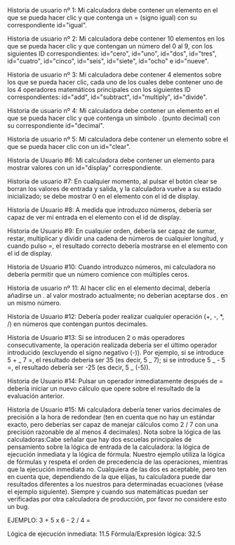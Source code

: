 Historia de usuario nº 1: Mi calculadora debe contener un elemento en el que se pueda hacer clic y que contenga un = (signo igual) con su correspondiente id="igual".

Historia de usuario nº 2: Mi calculadora debe contener 10 elementos en los que se pueda hacer clic y que contengan un número del 0 al 9, con los siguientes ID correspondientes: id="cero", id="uno", id="dos", id="tres", id="cuatro", id="cinco", id="seis", id="siete", id="ocho" e id="nueve".

Historia de usuario nº 3: Mi calculadora debe contener 4 elementos sobre los que se pueda hacer clic, cada uno de los cuales debe contener uno de los 4 operadores matemáticos principales con los siguientes ID correspondientes: id="add", id="subtract", id="multiply", id="divide".

Historia de usuario nº 4: Mi calculadora debe contener un elemento en el que se pueda hacer clic y que contenga un símbolo . (punto decimal) con su correspondiente id="decimal".

Historia de usuario nº 5: Mi calculadora debe contener un elemento sobre el que se pueda hacer clic con un id="clear".

Historia de Usuario #6: Mi calculadora debe contener un elemento para mostrar valores con un id="display" correspondiente.

Historia de usuario #7: En cualquier momento, al pulsar el botón clear se borran los valores de entrada y salida, y la calculadora vuelve a su estado inicializado; se debe mostrar 0 en el elemento con el id de display.

Historia de Usuario #8: A medida que introduzco números, debería ser capaz de ver mi entrada en el elemento con el id de display.

Historia de Usuario #9: En cualquier orden, debería ser capaz de sumar, restar, multiplicar y dividir una cadena de números de cualquier longitud, y cuando pulso =, el resultado correcto debería mostrarse en el elemento con el id de display.

Historia de Usuario #10: Cuando introduzco números, mi calculadora no debería permitir que un número comience con múltiples ceros.

Historia de usuario nº 11: Al hacer clic en el elemento decimal, debería añadirse un . al valor mostrado actualmente; no deberían aceptarse dos . en un mismo número.

Historia de Usuario #12: Debería poder realizar cualquier operación (+, -, \*, /) en números que contengan puntos decimales.

Historia de Usuario #13: Si se introducen 2 o más operadores consecutivamente, la operación realizada debería ser el último operador introducido (excluyendo el signo negativo (-)). Por ejemplo, si se introduce 5 + _ 7 =, el resultado debería ser 35 (es decir, 5 _ 7); si se introduce 5 _ - 5 =, el resultado debería ser -25 (es decir, 5 _ (-5)).

Historia de Usuario #14: Pulsar un operador inmediatamente después de = debería iniciar un nuevo cálculo que opere sobre el resultado de la evaluación anterior.

Historia de Usuario #15: Mi calculadora debería tener varios decimales de precisión a la hora de redondear (ten en cuenta que no hay un estándar exacto, pero deberías ser capaz de manejar cálculos como 2 / 7 con una precisión razonable de al menos 4 decimales). Nota sobre la lógica de las calculadoras:Cabe señalar que hay dos escuelas principales de pensamiento sobre la lógica de entrada de la calculadora: la lógica de ejecución inmediata y la lógica de fórmula. Nuestro ejemplo utiliza la lógica de fórmulas y respeta el orden de precedencia de las operaciones, mientras que la ejecución inmediata no. Cualquiera de las dos es aceptable, pero ten en cuenta que, dependiendo de la que elijas, tu calculadora puede dar resultados diferentes a los nuestros para determinadas ecuaciones (véase el ejemplo siguiente). Siempre y cuando sus matemáticas puedan ser verificadas por otra calculadora de producción, por favor no considere esto un bug.

EJEMPLO: 3 + 5 x 6 - 2 / 4 =

Lógica de ejecución inmediata: 11.5
Fórmula/Expresión lógica: 32.5
